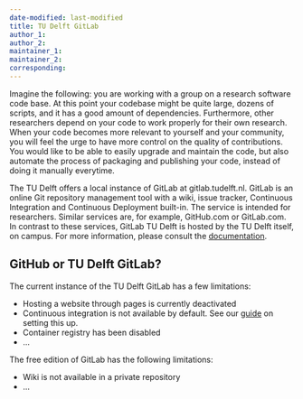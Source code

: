 ```yaml
---
date-modified: last-modified
title: TU Delft GitLab
author_1:
author_2:
maintainer_1:
maintainer_2:
corresponding:
---
```


Imagine the following: you are working with a group on a research software code base. At this point your codebase might be quite large, dozens of scripts, and it has a good amount of dependencies. Furthermore, other researchers depend on your code to work properly for their own research. When your code becomes more relevant to yourself and your community, you will feel the urge to have more control on the quality of contributions. You would like to be able to easily upgrade and maintain the code, but also automate the process of packaging and publishing your code, instead of doing it manually everytime. 

The TU Delft offers a local instance of GitLab at gitlab.tudelft.nl. GitLab is an online Git repository management tool with a wiki, issue tracker, Continuous Integration and Continuous Deployment built-in. The service is intended for researchers. Similar services are, for example, GitHub.com or GitLab.com. In contrast to these services, GitLab TU Delft is hosted by the TU Delft itself, on campus. For more information, please consult the [documentation](https://gitlab.tudelft.nl/help).


## GitHub or TU Delft GitLab?
The current instance of the TU Delft GitLab has a few limitations:

- Hosting a website through pages is currently deactivated
- Continuous integration is not available by default. See our [guide](./gitlab_docker.md) on setting this up.
- Container registry has been disabled
- ...

The free edition of GitLab has the following limitations:

- Wiki is not available in a private repository
- ...
